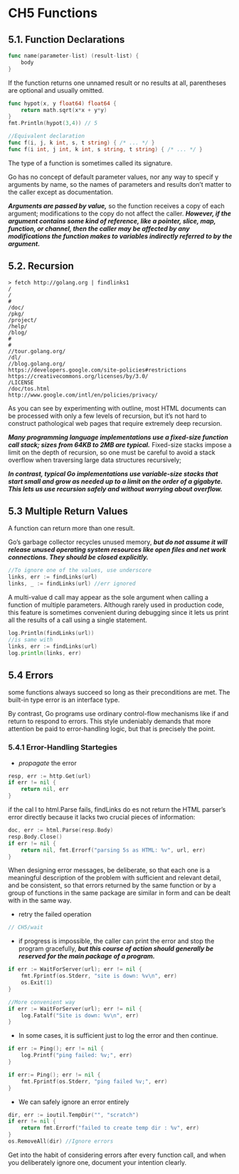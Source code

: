 # CH5 Functions

## 5.1. Function Declarations

```go
func name(parameter-list) (result-list) {
    body
}
```

If the function returns one unnamed result or no results at all, parentheses are optional and usually omitted.

```go
func hypot(x, y float64) float64 {
    return math.sqrt(x*x + y*y)
}
fmt.Println(hypot(3,4)) // 5

//Equivalent declaration
func f(i, j, k int, s, t string) { /* ... */ }
func f(i int, j int, k int, s string, t string) { /* ... */ }
```

The type of a function is sometimes called its signature.

Go has no concept of default parameter values, nor any way to specif y arguments by name, so the names of parameters and results don’t matter to the caller except as documentation.

***Arguments are passed by value,*** so the function receives a copy of each argument; modifications to the copy do not affect the caller. ***However, if the argument contains some kind of reference, like a pointer, slice, map, function, or channel, then the caller may be affected by any modifications the function makes to variables indirectly referred to by the argument.***

## 5.2. Recursion

```
> fetch http://golang.org | findlinks1
/
/
#
/doc/
/pkg/
/project/
/help/
/blog/
#
#
//tour.golang.org/
/dl/
//blog.golang.org/
https://developers.google.com/site-policies#restrictions
https://creativecommons.org/licenses/by/3.0/
/LICENSE
/doc/tos.html
http://www.google.com/intl/en/policies/privacy/
```

As you can see by experimenting with outline, most HTML documents can be processed with only a few levels of recursion, but it’s not hard to construct pathological web pages that require extremely deep recursion.

***Many programming language implementations use a fixed-size function call stack; sizes from 64KB to 2MB are typical.***  Fixed-size stacks impose a limit on the depth of recursion, so one must be careful to avoid a stack overflow when traversing large data structures recursively;

***In contrast, typical Go implementations use variable-size stacks that start small and grow as needed up to a limit on the order of a gigabyte. This lets us use recursion safely and without worrying about overflow.***

## 5.3 Multiple Return Values

A function can return more than one result.

Go’s garbage collector recycles unused memory, ***but do not assume it will release unused operating system resources like open files and net work connections. They should be closed explicitly.***

```go
//To ignore one of the values, use underscore
links, err := findLinks(url)
links, _ := findLinks(url) //err ignored
```

A multi-value d call may appear as the sole argument when calling a function of multiple parameters. Although rarely used in production code, this feature is sometimes convenient during debugging since it lets us print all the results of a call using a single statement.

```go
log.Println(findLinks(url))
//is same with
links, err := findLinks(url)
log.println(links, err)
```

## 5.4 Errors

some functions always succeed so long as their preconditions are met. The built-in type error is an interface type.

By contrast, Go programs use ordinary control-flow mechanisms like if and return to respond to errors. This style undeniably demands that more attention be paid to error-handling logic, but that is precisely the point.

### 5.4.1 Error-Handling Startegies

- *propagate* the error

```go
resp, err := http.Get(url)
if err != nil {
    return nil, err
}
```

if the cal l to html.Parse fails, findLinks do es not return the HTML parser’s error directly because it lacks two crucial pieces of information:

```go
doc, err := html.Parse(resp.Body)
resp.Body.Close()
if err != nil {
    return nil, fmt.Errorf("parsing 5s as HTML: %v", url, err)
}
```

When designing error messages, be deliberate, so that each one is a meaningful description of the problem with sufficient and relevant detail, and be consistent, so that errors returned by the same function or by a group of functions in the same package are similar in form and can be dealt with in the same way.

- retry the failed operation

```go
// CH5/wait
```

- if progress is impossible, the caller can print the error and stop the program gracefully, ***but this course of action should generally be reserved for the main package of a program.***

```go
if err := WaitForServer(url); err != nil {
    fmt.Fprintf(os.Stderr, "site is down: %v\n", err)
    os.Exit(1)
}

//More convenient way
if err := WaitForServer(url); err != nil {
    log.Fatalf("Site is down: %v\n", err)
}
```

- In some cases, it is sufficient just to log the error and then continue.

```go
if err := Ping(); err != nil {
    log.Printf("ping failed: %v;", err)
}

if err:= Ping(); err != nil {
    fmt.Fprintf(os.Stderr, "ping failed %v;", err)
}
```

- We can safely ignore an error entirely

```go
dir, err := ioutil.TempDir("", "scratch")
if err != nil {
    return fmt.Errorf("failed to create temp dir : %v", err)
}
os.RemoveAll(dir) //Ignore errors
```



Get into the habit of considering errors after every function call, and when you deliberately ignore one, document your intention clearly.